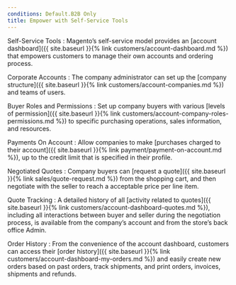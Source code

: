 ```yaml
---
conditions: Default.B2B Only
title: Empower with Self-Service Tools
---
```


Self-Service Tools
:  Magento’s self-service model provides an [account dashboard]({{ site.baseurl }}{% link customers/account-dashboard.md %}) that empowers customers to manage their own accounts and ordering process.

Corporate Accounts
:  The company administrator can set up the [company structure]({{ site.baseurl }}{% link customers/account-companies.md %}) and teams of users.

Buyer Roles and Permissions
:  Set up company buyers with various [levels of permission]({{ site.baseurl }}{% link customers/account-company-roles-permissions.md %}) to specific purchasing operations, sales information, and resources.

Payments On Account
:  Allow companies to make [purchases charged to their account]({{ site.baseurl }}{% link payment/payment-on-account.md %}), up to the credit limit that is specified in their profile.

Negotiated Quotes
:  Company buyers can [request a quote]({{ site.baseurl }}{% link sales/quote-request.md %}) from the shopping cart, and then negotiate with the seller to reach a acceptable price per line item.

Quote Tracking
:  A detailed history of all [activity related to quotes]({{ site.baseurl }}{% link customers/account-dashboard-quotes.md %}), including all interactions between buyer and seller during the negotiation process, is available from the company’s account and from the store’s back office Admin.

Order History
:  From the convenience of the account dashboard, customers can access their [order history]({{ site.baseurl }}{% link customers/account-dashboard-my-orders.md %}) and easily create new orders based on past orders, track shipments, and print orders, invoices, shipments and refunds.
